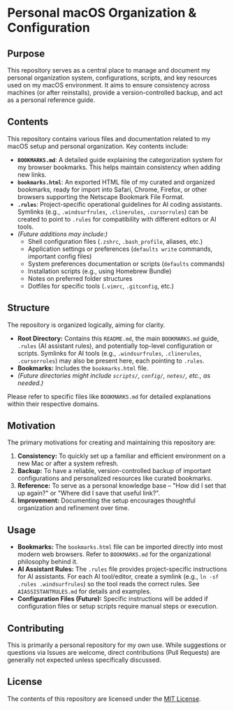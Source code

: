 # Personal macOS Organization & Configuration

## Purpose

This repository serves as a central place to manage and document my personal organization system, configurations, scripts, and key resources used on my macOS environment. It aims to ensure consistency across machines (or after reinstalls), provide a version-controlled backup, and act as a personal reference guide.

## Contents

This repository contains various files and documentation related to my macOS setup and personal organization. Key contents include:

- **`BOOKMARKS.md`**: A detailed guide explaining the categorization system for my browser bookmarks. This helps maintain consistency when adding new links.
- **`bookmarks.html`**: An exported HTML file of my curated and organized bookmarks, ready for import into Safari, Chrome, Firefox, or other browsers supporting the Netscape Bookmark File Format.
- **`.rules`**: Project-specific operational guidelines for AI coding assistants. Symlinks (e.g., `.windsurfrules`, `.clinerules`, `.cursorrules`) can be created to point to `.rules` for compatibility with different editors or AI tools.
- _(Future additions may include:)_
  - Shell configuration files (`.zshrc`, `.bash_profile`, aliases, etc.)
  - Application settings or preferences (`defaults write` commands, important config files)
  - System preferences documentation or scripts (`defaults` commands)
  - Installation scripts (e.g., using Homebrew Bundle)
  - Notes on preferred folder structures
  - Dotfiles for specific tools (`.vimrc`, `.gitconfig`, etc.)

## Structure

The repository is organized logically, aiming for clarity.

- **Root Directory:** Contains this `README.md`, the main `BOOKMARKS.md` guide, `.rules` (AI assistant rules), and potentially top-level configuration or scripts. Symlinks for AI tools (e.g., `.windsurfrules`, `.clinerules`, `.cursorrules`) may also be present here, each pointing to `.rules`.
- **Bookmarks:** Includes the `bookmarks.html` file.
- _(Future directories might include `scripts/`, `config/`, `notes/`, etc., as needed.)_

Please refer to specific files like `BOOKMARKS.md` for detailed explanations within their respective domains.

## Motivation

The primary motivations for creating and maintaining this repository are:

1.  **Consistency:** To quickly set up a familiar and efficient environment on a new Mac or after a system refresh.
2.  **Backup:** To have a reliable, version-controlled backup of important configurations and personalized resources like curated bookmarks.
3.  **Reference:** To serve as a personal knowledge base – "How did I set that up again?" or "Where did I save that useful link?".
4.  **Improvement:** Documenting the setup encourages thoughtful organization and refinement over time.

## Usage

- **Bookmarks:** The `bookmarks.html` file can be imported directly into most modern web browsers. Refer to `BOOKMARKS.md` for the organizational philosophy behind it.
- **AI Assistant Rules:** The `.rules` file provides project-specific instructions for AI assistants. For each AI tool/editor, create a symlink (e.g., `ln -sf .rules .windsurfrules`) so the tool reads the correct rules. See `AIASSISTANTRULES.md` for details and examples.
- **Configuration Files (Future):** Specific instructions will be added if configuration files or setup scripts require manual steps or execution.

## Contributing

This is primarily a personal repository for my own use. While suggestions or questions via Issues are welcome, direct contributions (Pull Requests) are generally not expected unless specifically discussed.

## License

The contents of this repository are licensed under the [MIT License](LICENSE).
